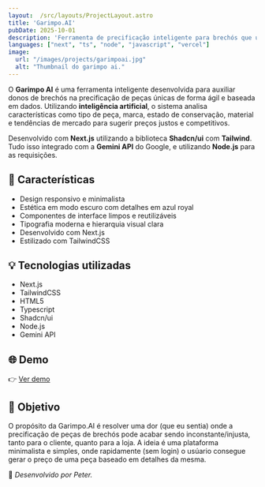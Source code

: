 ```yaml
---
layout:  /src/layouts/ProjectLayout.astro
title: 'Garimpo.AI'
pubDate: 2025-10-01
description: 'Ferramenta de precificação inteligente para brechós que utiliza IA para sugerir preços justos baseados em tendências de mercado, tipo e estado da peça.'
languages: ["next", "ts", "node", "javascript", "vercel"]
image:
  url: "/images/projects/garimpoai.jpg"
  alt: "Thumbnail do garimpo ai."
---
```


O **Garimpo AI** é uma ferramenta inteligente desenvolvida para auxiliar donos de brechós na precificação de peças únicas de forma ágil e baseada em dados. Utilizando **inteligência artificial**, o sistema analisa características como tipo de peça, marca, estado de conservação, material e tendências de mercado para sugerir preços justos e competitivos.

Desenvolvido com **Next.js** utilizando a biblioteca **Shadcn/ui** com **Tailwind**. Tudo isso integrado com a **Gemini API** do Google, e utilizando **Node.js** para as requisições.

## 🧩 Características

- Design responsivo e minimalista
- Estética em modo escuro com detalhes em azul royal
- Componentes de interface limpos e reutilizáveis
- Tipografia moderna e hierarquia visual clara
- Desenvolvido com Next.js
- Estilizado com TailwindCSS

## 💡 Tecnologias utilizadas

- Next.js
- TailwindCSS
- HTML5
- Typescript
- Shadcn/ui
- Node.js
- Gemini API

## 🌐 Demo

👉 [Ver demo](https://garimpo-ai.vercel.app/)

## 🎯 Objetivo

O propósito da Garimpo.AI é resolver uma dor (que eu sentia) onde a precificação de peças de brechós pode acabar sendo inconstante/injusta, tanto para o cliente, quanto para a loja.
A ideia é uma plataforma minimalista e simples, onde rapidamente (sem login) o usúario consegue gerar o preço de uma peça baseado em detalhes da mesma.


🚀 *Desenvolvido por Peter.*
